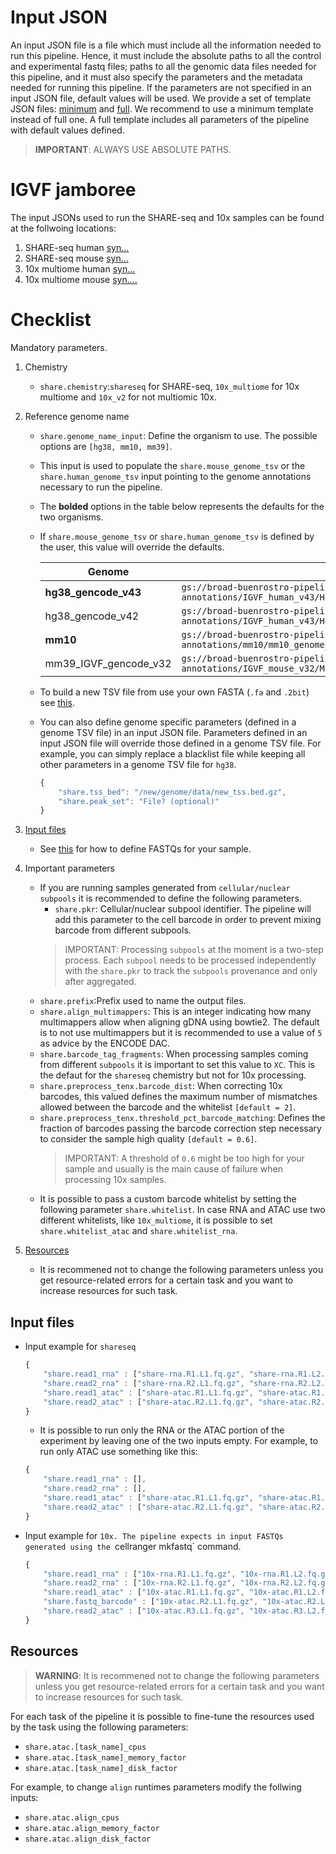# Input JSON

An input JSON file is a file which must include all the information needed to run this pipeline. Hence, it must include the absolute paths to all the control and experimental fastq files; paths to all the genomic data files needed for this pipeline, and it must also specify the parameters and the metadata needed for running this pipeline. If the parameters are not specified in an input JSON file, default values will be used. We provide a set of template JSON files: [minimum](../example_input_json/input-short-share.json) and [full](../example_input_json/input-complete-share.json). We recommend to use a minimum template instead of full one. A full template includes all parameters of the pipeline with default values defined.

>**IMPORTANT**: ALWAYS USE ABSOLUTE PATHS.

# IGVF jamboree
The input JSONs used to run the SHARE-seq and 10x samples can be found at the follwoing locations:
1) SHARE-seq human [syn...](putlinktosynapse)
2) SHARE-seq mouse [syn...](putlinktosynapse)
3) 10x multiome human [syn...](putlinktosynapse)
3) 10x multiome mouse [syn....](putlinktosynapse)

# Checklist

Mandatory parameters.

1) Chemistry
    * `share.chemistry`:`shareseq` for SHARE-seq, `10x_multiome` for 10x multiome and `10x_v2` for not multiomic 10x.

2) Reference genome name
    * `share.genome_name_input`: Define the organism to use. The possible options are `[hg38, mm10, mm39]`. 
    * This input is used to populate the `share.mouse_genome_tsv` or the `share.human_genome_tsv` input pointing to the genome annotations necessary to run the pipeline. 
    * The **bolded** options in the table below represents the defaults for the two organisms.
    * If `share.mouse_genome_tsv` or `share.human_genome_tsv` is defined by the user, this value will override the defaults.
    
        Genome|URL
        -|-
        **hg38_gencode_v43**|`gs://broad-buenrostro-pipeline-genome-annotations/IGVF_human_v43/Homo_sapiens_genome_files_hg38_v43.tsv`
        hg38_gencode_v42|`gs://broad-buenrostro-pipeline-genome-annotations/IGVF_human_v43/Homo_sapiens_genome_files_hg38_v43.tsv`
        **mm10**|`gs://broad-buenrostro-pipeline-genome-annotations/mm10/mm10_genome_files_STARsolo.tsv`
        mm39_IGVF_gencode_v32|`gs://broad-buenrostro-pipeline-genome-annotations/IGVF_mouse_v32/Mus_musculus_genome_files_mm39_v32.tsv`

    * To build a new TSV file from use your own FASTA (`.fa` and `.2bit`) see [this](https://github.com/ENCODE-DCC/chip-seq-pipeline2/blob/master/docs/build_genome_database.md).
    * You can also define genome specific parameters (defined in a genome TSV file) in an input JSON file. Parameters defined in an input JSON file will override those defined in a genome TSV file. For example, you can simply replace a blacklist file while keeping all other parameters in a genome TSV file for `hg38`.
        ```javascript
        {
            "share.tss_bed": "/new/genome/data/new_tss.bed.gz",
            "share.peak_set": "File? (optional)"
        }
        ```

3) [Input files](#input-files)
    * See [this](#input-files) for how to define FASTQs for your sample.

4) Important parameters
    * If you are running samples generated from `cellular/nuclear subpools` it is recommended to define the following parameters.
        * `share.pkr`: Cellular/nuclear subpool identifier. The pipeline will add this parameter to the cell barcode in order to prevent mixing barcode from different subpools.
        >IMPORTANT: Processing `subpools` at the moment is a two-step process. Each `subpool` needs to be processed independently with the `share.pkr` to track the `subpools` provenance and only after aggregated.
    * `share.prefix`:Prefix used to name the output files.
    * `share.align_multimappers`: This is an integer indicating how many multimappers allow when aligning gDNA using bowtie2. The default is to not use multimappers but it is recommended to use a value of `5` as advice by the ENCODE DAC.
    * `share.barcode_tag_fragments`: When processing samples coming from different `subpools` it is important to set this value to `XC`. This is the defaut for the `shareseq` chemistry but not for 10x processing.
    * `share.preprocess_tenx.barcode_dist`: When correcting 10x barcodes, this valued defines the maximum number of mismatches allowed between the barcode and the whitelist `[default = 2]`.
    * `share.preprocess_tenx.threshold_pct_barcode_matching`: Defines the fraction of barcodes passing the barcode correction step necessary to consider the sample high quality `[default = 0.6]`.
        >IMPORTANT: A threshold of `0.6` might be too high for your sample and usually is the main cause of failure when processing 10x samples.
    * It is possible to pass a custom barcode whitelist by setting the following parameter `share.whitelist`. In case RNA and ATAC use two different whitelists, like `10x_multiome`, it is possible to set `share.whitelist_atac` and `share.whitelist_rna`.

6) [Resources](#resources)
    * It is recommened not to change the following parameters unless you get resource-related errors for a certain task and you want to increase resources for such task.

## Input files
* Input example for `shareseq`
    ```javascript
    {
        "share.read1_rna" : ["share-rna.R1.L1.fq.gz", "share-rna.R1.L2.fq.gz"],
        "share.read2_rna" : ["share-rna.R2.L1.fq.gz", "share-rna.R2.L2.fq.gz"],
        "share.read1_atac" : ["share-atac.R1.L1.fq.gz", "share-atac.R1.L2.fq.gz"],
        "share.read2_atac" : ["share-atac.R2.L1.fq.gz", "share-atac.R2.L2.fq.gz"],
    }
    ```
    * It is possible to run only the RNA or the ATAC portion of the experiment by leaving one of the two inputs empty. For example, to run only ATAC use something like this:
    ```javascript
    {
        "share.read1_rna" : [],
        "share.read2_rna" : [],
        "share.read1_atac" : ["share-atac.R1.L1.fq.gz", "share-atac.R1.L2.fq.gz"],
        "share.read2_atac" : ["share-atac.R2.L1.fq.gz", "share-atac.R2.L2.fq.gz"],
    }
    ```
* Input example for `10x. The pipeline expects in input FASTQs generated using the `cellranger mkfastq` command.
    ```javascript
    {
        "share.read1_rna" : ["10x-rna.R1.L1.fq.gz", "10x-rna.R1.L2.fq.gz"],
        "share.read2_rna" : ["10x-rna.R2.L1.fq.gz", "10x-rna.R2.L2.fq.gz"],
        "share.read1_atac" : ["10x-atac.R1.L1.fq.gz", "10x-atac.R1.L2.fq.gz"],
        "share.fastq_barcode" : ["10x-atac.R2.L1.fq.gz", "10x-atac.R2.L2.fq.gz"],
        "share.read2_atac" : ["10x-atac.R3.L1.fq.gz", "10x-atac.R3.L2.fq.gz"],
    }
    ```

## Resources

> **WARNING**: It is recommened not to change the following parameters unless you get resource-related errors for a certain task and you want to increase resources for such task.

For each task of the pipeline it is possible to fine-tune the resources used by the task using the following parameters: 

* `share.atac.[task_name]_cpus`
* `share.atac.[task_name]_memory_factor`
* `share.atac.[task_name]_disk_factor`


For example, to change `align` runtimes parameters modify the follwing inputs:
*  `share.atac.align_cpus`
* `share.atac.align_memory_factor`
*  `share.atac.align_disk_factor`
